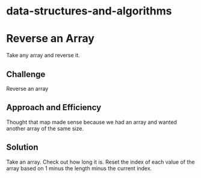 # data-structures-and-algorithms

# Reverse an Array
Take any array and reverse it.

## Challenge
Reverse an array

## Approach and Efficiency
Thought that map made sense because we had an array and wanted another array of the same size. 

## Solution
Take an array. Check out how long it is. Reset the index of each value of the array based on 1 minus the length minus the current index.
